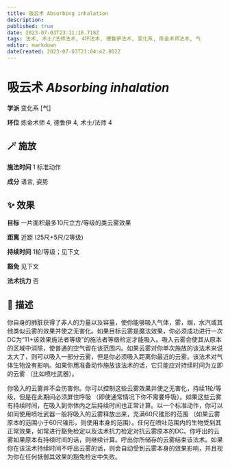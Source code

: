 ```yaml
---
title: 吸云术 Absorbing inhalation
description: 
published: true
date: 2023-07-03T23:11:18.718Z
tags: 法术, 术士/法师法术, 4环法术, 德鲁伊法术, 变化系, 炼金术师法术, 气
editor: markdown
dateCreated: 2023-07-03T21:04:42.802Z
---
```


# **吸云术** *Absorbing inhalation*

**学派** 变化系 \[气\] 

**环位** 炼金术师 4, 德鲁伊 4, 术士/法师 4

## 🪄 施放

**施法时间** 1 标准动作

**成分** 语言, 姿势

## ✨ 效果 

**目标** 一片面积最多10尺立方/等级的类云雾效果 

**距离** 近距 (25尺+5尺/2等级)  

**持续时间** 1轮/等级；见下文 

**豁免** 见下文

**法术抗力** 否

## 📖 描述

你自身的肺脏获得了非人的力量以及容量，使你能够吸入气体，雾，烟，水汽或其他类似云雾的效果并使之无害化。如果目标云雾是魔法效果，你必须成功进行一次DC为“11+该效果施法者等级”的施法者等级检定才能吸入。吸入云雾会使其从原本的区域中消除，使普通的空气留在该范围内。如果云雾对你单次施放的该法术来说太大了，则可以吸入一部分云雾，但是你必须吸入距离你最近的云雾。该法术对气体生物没有影响。如果你用准备动作施放该法术的话，它只能应对持续时间为立即的云雾 （比如喷吐武器）。

你吸入的云雾并不会伤害你。你可以控制这些云雾效果并使之无害化，持续1轮/等级，但是在此期间必须屏住呼吸 （即使通常情况下你不需要呼吸）。如果这些云雾有持续时间，在吸入到你体内之后持续时间也正常计算。以一个标准动作，你可以如同使用喷吐武器一般将吸入的云雾释放出来，充满60尺锥形的范围 （如果云雾原本的范围小于60尺锥形，则使用本身的范围）。任何在喷吐范围内的生物受到其正常效果，如常进行豁免检定以及法术抗力检定对抗云雾原本的DC。你呼出的云雾如果原本有持续时间的话，则继续计算。呼出你所储存的云雾结束该法术。如果你在该法术持续时间不呼出云雾的话，则会自动受到云雾本身的效果影响，并且视为你在任何抵御其效果的豁免检定中失败。
    